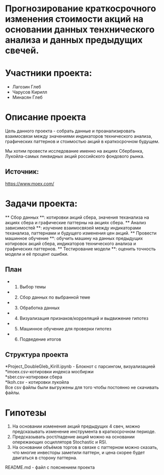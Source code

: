 # Прогнозирование краткосрочного изменения стоимости акций на основании данных тенхнического анализа и данных предыдущих свечей.
# Участники проекта:
* Лагозин Глеб
* Чарусов Кирилл
* Минасян Глеб

# Описание проекта

Цель данного проекта - собрать данные и проанализировать взаимосвязи между значениями индикаторов технического анализа, графических паттернов и стоимостью акций в краткосрочном будущем.

Мы хотим провести исследование именно на акциях Сбербанка, Лукойла-самых ликвидных акций российского фондового рынка.

## Источник:
https://www.moex.com/

# Задачи проекта:

** Сбор данных **: котировки акций сбера, значения теханализа на акциях сбера и графические паттерны на акциях сбера.
** Анализ зависимостей **: изучение взаимосвязей между индикаторами теханализа, паттернами и будущего изменения цен акций.
** Провести машинное обучение **: обучить машину на данных предыдущих котировок акций сбера, индикаторов технического анализа и графических паттернов.
** Тестирование модели **: оценить точность модели и её процент ошибки.



## План
* 1. Выбор темы
* 2. Сбор данных по выбранной теме
* 3. Обработка данных
* 4. Визуализация признаков/корреляций и выдвижение гипотез
* 5. Машинное обучение для проверки гипотез
* 6. Подведение итогов

## Структура проекта
*Project_DoubleGleb_Kirill.ipynb - Блокнот с парсингом, визуализацией\
*imoex.csv-котировки индекса мосбиржи\
*sber.csv-котировки сбера\
*lkoh.csv - котировки лукойла\
Все csv файлы были выгружены для того чтобы постоянно не скачивать файлы.

# Гипотезы
1. На основании изменения акций предыдущих 4 свеч, можно предсказывать изменение инструмента в краткосрочном периоде.
2. Предсказывать рост/падение акций можно на основании опережающих осцилляторв Stochastic и RSI.
3. На основании объёмов торгов в связке с паттерном можно сказать, что многие инвесторы заметили паттерн, и цена скорее будет двигаться в сторону паттерна.

README.md - файл с пояснением проекта

